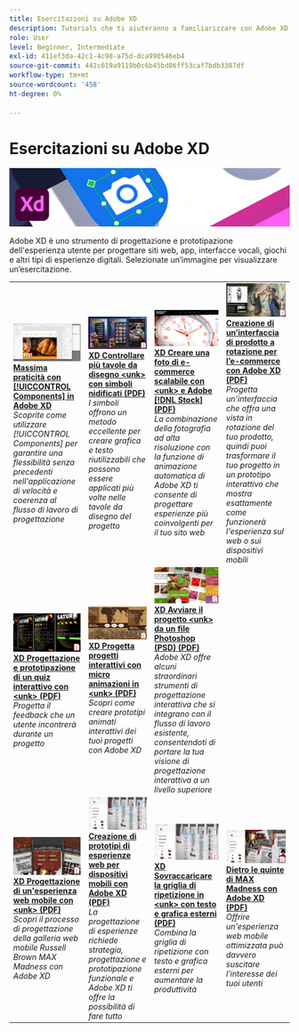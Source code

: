 ```yaml
---
title: Esercitazioni su Adobe XD
description: Tutorials che ti aiuteranno a familiarizzare con Adobe XD
role: User
level: Beginner, Intermediate
exl-id: 411ef3da-42c1-4c98-a75d-dca990546eb4
source-git-commit: 442c619a9119b0c6b45bd86ff53caf7bdb3387df
workflow-type: tm+mt
source-wordcount: '458'
ht-degree: 0%

---
```


# Esercitazioni su Adobe XD

![Creative Cloud Hero Image](../assets/XD.jpg)

Adobe XD è uno strumento di progettazione e prototipazione dell&#39;esperienza utente per progettare siti web, app, interfacce vocali, giochi e altri tipi di esperienze digitali. Selezionate un’immagine per visualizzare un’esercitazione.

<table>
<tr>
 <td>
   <a href="components.md">
      <img alt="Comodità con i componenti in Adobe XD" src="assets/Componentsxd.jpg" />
   </a>
    <div>
   <a href="components.md"><strong>Massima praticità con [!UICCONTROL Components] in Adobe XD</strong></a>
    </div>
    <em>Scoprite come utilizzare [!UICCONTROL Components] per garantire una flessibilità senza precedenti nell'applicazione di velocità e coerenza al flusso di lavoro di progettazione</em>
    <br>
  </td>
  <td>
   <a href="assets/ControlMultipleXDArtboardswithNestedSymbols.pdf" target="_blank">
      <img alt="XD Controllare più tavole da disegno &lt;unk&gt; con simboli nidificati" src="assets/ControlMultipleXDArtboardswithNestedSymbols.jpg" />
   </a>
    <div>
   <a href="assets/ControlMultipleXDArtboardswithNestedSymbols.pdf" target="_blank"><strong>XD Controllare più tavole da disegno &lt;unk&gt; con simboli nidificati (PDF)</strong></a>
    </div>
    <em>I simboli offrono un metodo eccellente per creare grafica e testo riutilizzabili che possono essere applicati più volte nelle tavole da disegno del progetto</em>
    <br>
  </td>
  <td>
   <a href="assets/CreateaZoomableeCommercePhotowithXDandAdobeStock.pdf" target="_blank">
      <img alt="XD Creare una foto di e-commerce scalabile con &lt;unk&gt; e Adobe [!DNL Stock]" src="assets/CreateaZoomableeCommercePhotowithXDandAdobeStock.jpg" />
   </a>
    <div>
   <a href="assets/CreateaZoomableeCommercePhotowithXDandAdobeStock.pdf" target="_blank"><strong>XD Creare una foto di e-commerce scalabile con &lt;unk&gt; e Adobe [!DNL Stock] (PDF)</strong></a>
    </div>
    <em>La combinazione della fotografia ad alta risoluzione con la funzione di animazione automatica di Adobe XD ti consente di progettare esperienze più coinvolgenti per il tuo sito web</em>
    <br>
  </td>
  <td>
   <a href="assets/CreatingaRotatingProductInterfaceforECommercewithAdobeXD.pdf" target="_blank">
      <img alt="Creazione di un’interfaccia di prodotto a rotazione per l’e-commerce con Adobe XD" src="assets/CreatingaRotatingProductInterfaceforECommercewithAdobeXD.jpg" />
   </a>
    <div>
   <a href="assets/CreatingaRotatingProductInterfaceforECommercewithAdobeXD.pdf" target="_blank"><strong>Creazione di un’interfaccia di prodotto a rotazione per l’e-commerce con Adobe XD (PDF)</strong></a>
    </div>
    <em>Progetta un'interfaccia che offra una vista in rotazione del tuo prodotto, quindi puoi trasformare il tuo progetto in un prototipo interattivo che mostra esattamente come funzionerà l'esperienza sul web o sui dispositivi mobili</em>
    <br>
  </td>
</tr>
<tr>
  <td>
   <a href="assets/DesignandPrototypeanInteractiveQuizwithXD.pdf" target="_blank">
      <img alt="XD Progettazione e prototipazione di un quiz interattivo con &lt;unk&gt;" src="assets/DesignandPrototypeanInteractiveQuizwithXD.jpg" />
   </a>
    <div>
   <a href="assets/DesignandPrototypeanInteractiveQuizwithXD.pdf" target="_blank"><strong>XD Progettazione e prototipazione di un quiz interattivo con &lt;unk&gt; (PDF)</strong></a>
    </div>
    <em>Progetta il feedback che un utente incontrerà durante un progetto</em>
    <br>
  </td>
  <td>
   <a href="assets/DesignInteractiveProjectswithMicroAnimationsinXD.pdf" target="_blank">
      <img alt="XD Progetta progetti interattivi con micro animazioni in &lt;unk&gt;" src="assets/DesignInteractiveProjectswithMicroAnimationsinXD.jpg" />
   </a>
    <div>
   <a href="assets/DesignInteractiveProjectswithMicroAnimationsinXD.pdf" target="_blank"><strong>XD Progetta progetti interattivi con micro animazioni in &lt;unk&gt; (PDF)</strong></a>
    </div>
    <em>Scopri come creare prototipi animati interattivi dei tuoi progetti con Adobe XD</em>
    <br>
  </td>
  <td>
   <a href="assets/JumpstartyourXDProjectfromaPhotoshopFile.pdf" target="_blank">
      <img alt="XD Avviare il progetto &lt;unk&gt; da un file Photoshop (PSD)" src="assets/JumpstartyourXDProjectfromaPhotoshopFile.jpg" />
   </a>
    <div>
   <a href="assets/JumpstartyourXDProjectfromaPhotoshopFile.pdf" target="_blank"><strong>XD Avviare il progetto &lt;unk&gt; da un file Photoshop (PSD) (PDF)</strong></a>
    </div>
    <em>Adobe XD offre alcuni straordinari strumenti di progettazione interattiva che si integrano con il flusso di lavoro esistente, consentendoti di portare la tua visione di progettazione interattiva a un livello superiore</em>
    <br>
  </td>
</tr>
<tr>
  <td>
   <a href="assets/MobileWebExperienceswithXD.pdf" target="_blank">
      <img alt="XD Progettazione di un'esperienza web mobile con &lt;unk&gt;" src="assets/MobileWebExperienceswithXD.jpg" />
   </a>
    <div>
   <a href="assets/MobileWebExperienceswithXD.pdf" target="_blank"><strong>XD Progettazione di un'esperienza web mobile con &lt;unk&gt; (PDF)</strong></a>
    </div>
    <em>Scopri il processo di progettazione della galleria web mobile Russell Brown MAX Madness con Adobe XD</em>
    <br>
  </td>
  <td>
   <a href="assets/PrototypeaMobileWebExperiencewithAdobeXD.pdf" target="_blank">
      <img alt="Creazione di prototipi di esperienze web per dispositivi mobili con Adobe XD" src="assets/PrototypeaMobileWebExperiencewithAdobeXD.jpg" />
   </a>
    <div>
   <a href="assets/PrototypeaMobileWebExperiencewithAdobeXD.pdf" target="_blank"><strong>Creazione di prototipi di esperienze web per dispositivi mobili con Adobe XD (PDF)</strong></a>
    </div>
    <em>La progettazione di esperienze richiede strategia, progettazione e prototipazione funzionale e Adobe XD ti offre la possibilità di fare tutto</em>
    <br>
  </td>
  <td>
   <a href="assets/PrototypeaMobileWebExperiencewithAdobeXD.pdf" target="_blank">
      <img alt="XD Sovraccaricare la griglia di ripetizione in &lt;unk&gt; con testo e grafica esterni" src="assets/PrototypeaMobileWebExperiencewithAdobeXD.jpg" />
   </a>
    <div>
   <a href="assets/PrototypeaMobileWebExperiencewithAdobeXD.pdf" target="_blank"><strong>XD Sovraccaricare la griglia di ripetizione in &lt;unk&gt; con testo e grafica esterni (PDF)</strong></a>
    </div>
    <em>Combina la griglia di ripetizione con testo e grafica esterni per aumentare la produttività</em>
    <br>
  </td>
  <td>
   <a href="assets/BehindtheScenesofMAXMadnesswithAdobeXD.pdf" target="_blank">
      <img alt="Dietro le quinte della follia di MAX con Adobe XD" src="assets/BehindtheScenesofMAXMadnesswithAdobeXD.jpg" />
   </a>
    <div>
   <a href="assets/BehindtheScenesofMAXMadnesswithAdobeXD.pdf" target="_blank"><strong>Dietro le quinte di MAX Madness con Adobe XD (PDF)</strong></a>
    </div>
    <em>Offrire un'esperienza web mobile ottimizzata può davvero suscitare l'interesse dei tuoi utenti</em>
    <br>
  </td>
</tr>
</table>
